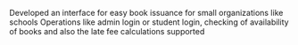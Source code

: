 Developed an interface for easy book issuance for small organizations like schools
Operations like admin login or student login, checking of availability of books and
also the late fee calculations supported
